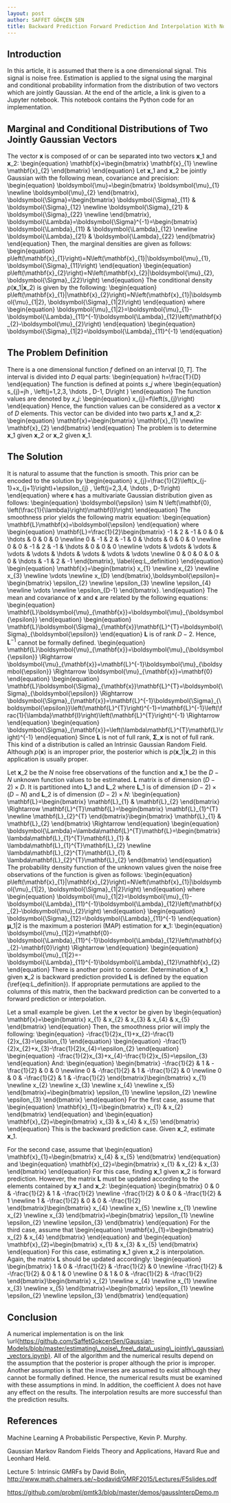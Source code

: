 ```yaml
---
layout: post
author: SAFFET GÖKÇEN ŞEN
title: Backward Prediction Forward Prediction And Interpolation With Noise Free Data Using Jointly Gaussian Vectors
---
```

## Introduction
In this article, it is assumed that there is a one dimensional signal. This signal is noise free. Estimation is applied to the signal using the marginal and conditional probability information from the distribution of two vectors which are jointly Gaussian. At the end of the article, a link is given to a Jupyter notebook. This notebook contains the Python code for an implementation.

## Marginal and Conditional Distributions of Two Jointly Gaussian Vectors
The vector $\mathbf{x}$ is composed of or can be separated into two vectors $\mathbf{x}\_{1}$ and $\mathbf{x}\_{2}$:
\begin{equation}
    \mathbf{x}=\begin{bmatrix}
        \mathbf{x}\_{1} \newline
        \mathbf{x}\_{2}
    \end{bmatrix}
\end{equation}
Let $\mathbf{x}\_{1}$ and $\mathbf{x}\_{2}$ be jointly Gaussian with the following mean, covariance and precision:
\begin{equation}
    \boldsymbol{\mu}=\begin{bmatrix}
        \boldsymbol{\mu}\_{1} \newline
        \boldsymbol{\mu}\_{2}
    \end{bmatrix}, \boldsymbol{\Sigma}=\begin{bmatrix}
        \boldsymbol{\Sigma}\_{11} & \boldsymbol{\Sigma}\_{12} \newline
        \boldsymbol{\Sigma}\_{21} & \boldsymbol{\Sigma}\_{22} \newline
    \end{bmatrix}, \boldsymbol{\Lambda}=\boldsymbol{\Sigma}^{-1}=\begin{bmatrix}
        \boldsymbol{\Lambda}\_{11} & \boldsymbol{\Lambda}\_{12} \newline
        \boldsymbol{\Lambda}\_{21} & \boldsymbol{\Lambda}\_{22}
    \end{bmatrix}
\end{equation}
Then, the marginal densities are given as follows:
\begin{equation}
    p\left(\mathbf{x}\_{1}\right)=N\left(\mathbf{x}\_{1}|\boldsymbol{\mu}\_{1}, \boldsymbol{\Sigma}\_{11}\right)
\end{equation}
\begin{equation}
    p\left(\mathbf{x}\_{2}\right)=N\left(\mathbf{x}\_{2}|\boldsymbol{\mu}\_{2}, \boldsymbol{\Sigma}\_{22}\right)
\end{equation}
The conditional density $p\left(\mathbf{x}\_{1}|\mathbf{x}\_{2}\right)$ is given by the following:
\begin{equation}
    p\left(\mathbf{x}\_{1}|\mathbf{x}\_{2}\right)=N\left(\mathbf{x}\_{1}|\boldsymbol{\mu}\_{1|2}, \boldsymbol{\Sigma}\_{1|2}\right)
\end{equation}
where
\begin{equation}
    \boldsymbol{\mu}\_{1|2}=\boldsymbol{\mu}\_{1}-\boldsymbol{\Lambda}\_{11}^{-1}\boldsymbol{\Lambda}\_{12}\left(\mathbf{x}\_{2}-\boldsymbol{\mu}\_{2}\right)
\end{equation}
\begin{equation}
    \boldsymbol{\Sigma}\_{1|2}=\boldsymbol{\Lambda}\_{11}^{-1}
\end{equation}

## The Problem Definition
There is a one dimensional function $f$ defined on an interval $\left[0, T\right]$. The interval is divided into $D$ equal parts:
\begin{equation}
    h=\frac{T}{D}
\end{equation}
The function is defined at points $s\_{j}$ where
\begin{equation}
    s\_{j}=jh \, \left(j=1,2,3, \hdots , D-1, D\right )
\end{equation}
The function values are denoted by $x\_{j}$:
\begin{equation}
    x\_{j}=f\left(s\_{j}\right)
\end{equation}
Hence, the function values can be considered as a vector $\mathbf{x}$ of $D$ elements. This vector can be divided into two parts $\mathbf{x}\_{1}$ and $\mathbf{x}\_{2}$:
\begin{equation}
    \mathbf{x}=\begin{bmatrix}
        \mathbf{x}\_{1} \newline
        \mathbf{x}\_{2}
    \end{bmatrix}
\end{equation}
The problem is to determine $\mathbf{x}\_{1}$ given $\mathbf{x}\_{2}$ or $\mathbf{x}\_{2}$ given $\mathbf{x}\_{1}$. 

## The Solution
It is natural to assume that the function is smooth. This prior can be encoded to the solution by
\begin{equation}
    x\_{j}=\frac{1}{2}\left(x\_{j-1}+x\_{j+1}\right)+\epsilon\_{j} \, \left(j=2,3,4, \hdots , D-1\right)
\end{equation}
where $\boldsymbol{\epsilon}$ has a multivariate Gaussian distribution given as follows:
\begin{equation}
    \boldsymbol{\epsilon} \sim N \left(\mathbf{0}, \left(\frac{1}{\lambda}\right)\mathbf{I}\right)
\end{equation}
The smoothness prior yields the following matrix equation:
\begin{equation}
    \mathbf{L}\mathbf{x}=\boldsymbol{\epsilon}
\end{equation}
where
\begin{equation}
    \mathbf{L}=\frac{1}{2}\begin{bmatrix}
        -1 & 2 & -1 & 0 & 0 & \hdots & 0 & 0 & 0 \newline
        0 & -1 & 2 & -1 & 0 & \hdots & 0 & 0 & 0 \newline
        0 & 0 & -1 & 2 & -1 & \hdots & 0 & 0 & 0 \newline
        \vdots & \vdots & \vdots & \vdots & \vdots & \hdots & \vdots & \vdots & \vdots \newline
        0 & 0 & 0 & 0 & 0 & \hdots & -1 & 2 & -1
    \end{bmatrix},
\label{eq:L\_definition}
\end{equation}
\begin{equation}
    \mathbf{x}=\begin{bmatrix}
        x\_{1} \newline
        x\_{2} \newline
        x\_{3} \newline
        \vdots \newline
        x\_{D}
    \end{bmatrix},\boldsymbol{\epsilon}=
    \begin{bmatrix}
        \epsilon\_{2} \newline
        \epsilon\_{3} \newline
        \epsilon\_{4} \newline
        \vdots \newline
        \epsilon\_{D-1}
    \end{bmatrix}.
\end{equation}
The mean and covariance of $\mathbf{x}$ and $\boldsymbol{\epsilon}$ are related by the following equations:
\begin{equation}
    \mathbf{L}\boldsymbol{\mu}\_{\mathbf{x}}=\boldsymbol{\mu}\_{\boldsymbol{\epsilon}}
\end{equation}
\begin{equation}
    \mathbf{L}\boldsymbol{\Sigma}\_{\mathbf{x}}\mathbf{L}^{T}=\boldsymbol{\Sigma}\_{\boldsymbol{\epsilon}}
\end{equation}
$\mathbf{L}$ is of rank $D-2$. Hence, $\mathbf{L}^{-1}$ cannot be formally defined.
\begin{equation}
    \mathbf{L}\boldsymbol{\mu}\_{\mathbf{x}}=\boldsymbol{\mu}\_{\boldsymbol{\epsilon}} \Rightarrow \boldsymbol{\mu}\_{\mathbf{x}}=\mathbf{L}^{-1}\boldsymbol{\mu}\_{\boldsymbol{\epsilon}} \Rightarrow \boldsymbol{\mu}\_{\mathbf{x}}=\mathbf{0}
\end{equation}
\begin{equation}
    \mathbf{L}\boldsymbol{\Sigma}\_{\mathbf{x}}\mathbf{L}^{T}=\boldsymbol{\Sigma}\_{\boldsymbol{\epsilon}} \Rightarrow \boldsymbol{\Sigma}\_{\mathbf{x}}=\mathbf{L}^{-1}\boldsymbol{\Sigma}\_{\boldsymbol{\epsilon}}\left(\mathbf{L}^{T}\right)^{-1}=\mathbf{L}^{-1}\left(\frac{1}{\lambda}\mathbf{I}\right)\left(\mathbf{L}^{T}\right)^{-1} \Rightarrow
\end{equation}
\begin{equation}
    \boldsymbol{\Sigma}\_{\mathbf{x}}=\left(\lambda\mathbf{L}^{T}\mathbf{L}\right)^{-1}
\end{equation}
Since $\mathbf{L}$ is not of full rank, $\boldsymbol{\Sigma}\_{\mathbf{x}}$ is not of full rank. This kind of a distribution is called an Intrinsic Gaussian Random Field. Although $p\left(\mathbf{x}\right)$ is an improper prior, the posterior which is $p\left(\mathbf{x}\_{1}|\mathbf{x}\_{2}\right)$ in this application is usually proper.

Let $\mathbf{x}\_{2}$ be the $N$ noise free observations of the function and $\mathbf{x}\_{1}$ be the $D-N$ unknown function values to be estimated. $\mathbf{L}$ matrix is of dimension $\left(D-2\right) \times D$. It is partitioned into $\mathbf{L}\_{1}$ and $\mathbf{L}\_{2}$ where $\mathbf{L}\_{1}$ is of dimension $\left(D-2\right) \times \left(D-N\right)$ and $\mathbf{L}\_{2}$ is of dimension $\left(D-2\right) \times N$:
\begin{equation}
    \mathbf{L}=\begin{bmatrix}
        \mathbf{L}\_{1} & \mathbf{L}\_{2}
    \end{bmatrix} \Rightarrow \mathbf{L}^{T}\mathbf{L}=\begin{bmatrix}
        \mathbf{L}\_{1}^{T} \newline
        \mathbf{L}\_{2}^{T}
    \end{bmatrix}\begin{bmatrix}
        \mathbf{L}\_{1} & \mathbf{L}\_{2}
    \end{bmatrix} \Rightarrow
\end{equation}
\begin{equation}
    \boldsymbol{\Lambda}=\lambda\mathbf{L}^{T}\mathbf{L}=\begin{bmatrix}
        \lambda\mathbf{L}\_{1}^{T}\mathbf{L}\_{1} & \lambda\mathbf{L}\_{1}^{T}\mathbf{L}\_{2} \newline
        \lambda\mathbf{L}\_{2}^{T}\mathbf{L}\_{1} & \lambda\mathbf{L}\_{2}^{T}\mathbf{L}\_{2}
    \end{bmatrix}
\end{equation}
The probability density function of the unknown values given the noise free observations of the function is given as follows:
\begin{equation}
    p\left(\mathbf{x}\_{1}|\mathbf{x}\_{2}\right)=N\left(\mathbf{x}\_{1}|\boldsymbol{\mu}\_{1|2}, \boldsymbol{\Sigma}\_{1|2}\right)
\end{equation}
where
\begin{equation}
    \boldsymbol{\mu}\_{1|2}=\boldsymbol{\mu}\_{1}-\boldsymbol{\Lambda}\_{11}^{-1}\boldsymbol{\Lambda}\_{12}\left(\mathbf{x}\_{2}-\boldsymbol{\mu}\_{2}\right)
\end{equation}
\begin{equation}
    \boldsymbol{\Sigma}\_{12}=\boldsymbol{\Lambda}\_{11}^{-1}
\end{equation}
$\boldsymbol{\mu}\_{1|2}$ is the maximum a posteriori (MAP) estimation for $\mathbf{x}\_{1}:$ 
\begin{equation}
    \boldsymbol{\mu}\_{1|2}=\mathbf{0}-\boldsymbol{\Lambda}\_{11}^{-1}\boldsymbol{\Lambda}\_{12}\left(\mathbf{x}\_{2}-\mathbf{0}\right) \Rightarrow
\end{equation}
\begin{equation}
    \boldsymbol{\mu}\_{1|2}=-\boldsymbol{\Lambda}\_{11}^{-1}\boldsymbol{\Lambda}\_{12}\mathbf{x}\_{2}
\end{equation}
There is another point to consider. Determination of $\mathbf{x}\_{1}$ given $\mathbf{x}\_{2}$ is backward prediction provided $\mathbf{L}$ is defined by the equation (\ref{eq:L\_definition}). If appropriate permutations are applied to the columns of this matrix, then the backward prediction can be converted to a forward prediction or interpolation.

Let a small example be given. Let the $\mathbf{x}$ vector be given by
\begin{equation}
    \mathbf{x}=\begin{bmatrix}
        x\_{1} & x\_{2} & x\_{3} & x\_{4} & x\_{5}
    \end{bmatrix}
\end{equation}
Then, the smoothness prior will imply the following:
\begin{equation}
    -\frac{1}{2}x\_{1}+x\_{2}-\frac{1}{2}x\_{3}=\epsilon\_{1}
\end{equation}
\begin{equation}
    -\frac{1}{2}x\_{2}+x\_{3}-\frac{1}{2}x\_{4}=\epsilon\_{2}
\end{equation}
\begin{equation}
    -\frac{1}{2}x\_{3}+x\_{4}-\frac{1}{2}x\_{5}=\epsilon\_{3}
\end{equation}
And:
\begin{equation}
    \begin{bmatrix}
        -\frac{1}{2} & 1 & -\frac{1}{2} & 0 & 0 \newline
        0 & -\frac{1}{2} & 1 & -\frac{1}{2} & 0 \newline
        0 & 0 & -\frac{1}{2} & 1 & -\frac{1}{2}
    \end{bmatrix}\begin{bmatrix}
        x\_{1} \newline
        x\_{2} \newline
        x\_{3} \newline
        x\_{4} \newline
        x\_{5}
    \end{bmatrix}=\begin{bmatrix}
        \epsilon\_{1} \newline
        \epsilon\_{2} \newline
        \epsilon\_{3}
    \end{bmatrix}
\end{equation}
For the first case, assume that
\begin{equation}
    \mathbf{x}\_{1}=\begin{bmatrix}
        x\_{1} & x\_{2}
    \end{bmatrix}
\end{equation}
and
\begin{equation}
    \mathbf{x}\_{2}=\begin{bmatrix}
        x\_{3} & x\_{4} & x\_{5}
    \end{bmatrix}
\end{equation}
This is the backward prediction case. Given $\mathbf{x}\_{2}$, estimate $\mathbf{x}\_{1}$.

For the second case, assume that
\begin{equation}
    \mathbf{x}\_{1}=\begin{bmatrix}
        x\_{4} & x\_{5}
    \end{bmatrix}
\end{equation}
and
\begin{equation}
    \mathbf{x}\_{2}=\begin{bmatrix}
        x\_{1} & x\_{2} & x\_{3}
    \end{bmatrix}
\end{equation}
For this case, finding $\mathbf{x}\_{1}$ given $\mathbf{x}\_{2}$ is forward prediction. However, the matrix $\mathbf{L}$ must be updated according to the elements contained by $\mathbf{x}\_{1}$ and $\mathbf{x}\_{2}$:
\begin{equation}
    \begin{bmatrix}
        0 & 0 & -\frac{1}{2} & 1 & -\frac{1}{2} \newline
        -\frac{1}{2} & 0 & 0 & -\frac{1}{2} & 1 \newline
        1 & -\frac{1}{2} & 0 & 0 & -\frac{1}{2}
    \end{bmatrix}\begin{bmatrix}
        x\_{4} \newline
        x\_{5} \newline
        x\_{1} \newline
        x\_{2} \newline
        x\_{3}
    \end{bmatrix}=\begin{bmatrix}
        \epsilon\_{1} \newline
        \epsilon\_{2} \newline
        \epsilon\_{3}
    \end{bmatrix}
\end{equation}
For the third case, assume that
\begin{equation}
    \mathbf{x}\_{1}=\begin{bmatrix}
        x\_{2} & x\_{4}
    \end{bmatrix}
\end{equation}
and
\begin{equation}
    \mathbf{x}\_{2}=\begin{bmatrix}
        x\_{1} & x\_{3} & x\_{5}
    \end{bmatrix}
\end{equation}
For this case, estimating $\mathbf{x}\_{1}$ given $\mathbf{x}\_{2}$ is interpolation. Again, the matrix $\mathbf{L}$ should be updated accordingly:
\begin{equation}
    \begin{bmatrix}
        1 & 0 & -\frac{1}{2} & -\frac{1}{2} & 0 \newline
        -\frac{1}{2} & -\frac{1}{2} & 0 & 1 & 0 \newline
        0 & 1 & 0 & -\frac{1}{2} & -\frac{1}{2}
    \end{bmatrix}\begin{bmatrix}
        x\_{2} \newline
        x\_{4} \newline
        x\_{1} \newline
        x\_{3} \newline
        x\_{5}
    \end{bmatrix}=\begin{bmatrix}
        \epsilon\_{1} \newline
        \epsilon\_{2} \newline
        \epsilon\_{3}
    \end{bmatrix}
\end{equation}

## Conclusion
A numerical implementation is on the link \url{https://github.com/SaffetGokcenSen/Gaussian-Models/blob/master/estimating\_noise\_free\_data\_using\_jointly\_gaussian\_vectors.ipynb}. All of the algorithm and the numerical results depend on the assumption that the posterior is proper although the prior is improper. Another assumption is that the inverses are assumed to exist although they cannot be formally defined. Hence, the numerical results must be examined with these assumptions in mind. In addition, the coefficient $\lambda$ does not have any effect on the results. The interpolation results are more successful than the prediction results.

## References
Machine Learning A Probabilistic Perspective, Kevin P. Murphy.

Gaussian Markov Random Fields Theory and Applications, Havard Rue and Leonhard Held.

Lecture 5: Intrinsic GMRFs by David Bolin, <http://www.math.chalmers.se/~bodavid/GMRF2015/Lectures/F5slides.pdf>

<https://github.com/probml/pmtk3/blob/master/demos/gaussInterpDemo.m>
